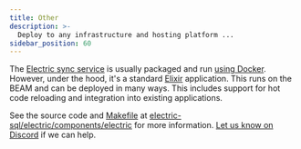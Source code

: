 ```yaml
---
title: Other
description: >-
  Deploy to any infrastructure and hosting platform ...
sidebar_position: 60
---
```


The [Electric sync service](../api/service.md) is usually packaged and run [using Docker](./docker.md). However, under the hood, it's a standard [Elixir](https://elixir-lang.org/) application. This runs on the BEAM and can be deployed in many ways. This includes support for hot code reloading and integration into existing applications.

See the source code and [Makefile](https://github.com/electric-sql/electric/blob/main/components/electric/Makefile) at [electric-sql/electric/components/electric](https://github.com/electric-sql/electric/tree/main/components/electric) for more information. [Let us know on Discord](https://discord.electric-sql.com) if we can help.
